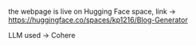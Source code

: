 the webpage is live on Hugging Face space, link -> 
https://huggingface.co/spaces/kp1216/Blog-Generator

LLM used -> Cohere
